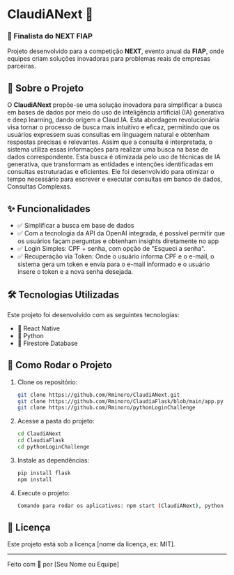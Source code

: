 # ClaudiANext 🚀

### 📌 Finalista do NEXT FIAP
Projeto desenvolvido para a competição **NEXT**, evento anual da **FIAP**, onde equipes criam soluções inovadoras para problemas reais de empresas parceiras.

## 📖 Sobre o Projeto
O **ClaudiANext** propõe-se uma solução inovadora para simplificar a busca em bases de dados por meio do uso de inteligência artificial (IA) 
generativa e deep learning, dando origem a Claud.IA. Esta abordagem revolucionária visa tornar o processo de busca mais intuitivo e eficaz, permitindo que 
os usuários expressem suas consultas em linguagem natural e obtenham respostas 
precisas e relevantes. Assim que a consulta é interpretada, o sistema utiliza essas informações para 
realizar uma busca na base de dados correspondente. Esta busca é otimizada pelo 
uso de técnicas de IA generativa, que transformam as entidades e intenções 
identificadas em consultas estruturadas e eficientes. Ele foi desenvolvido para otimizar o tempo necessário para escrever e executar consultas em banco de dados, Consultas
Complexas.

## ✨ Funcionalidades
- ✅ Simplificar a busca em base de dados
- ✅ Com a tecnologia da API da OpenAI integrada, é possível permitir que os usuários façam perguntas e obtenham insights diretamente no app
- ✅ Login Simples: CPF + senha, com opção de "Esqueci a senha".
- ✅ Recuperação via Token: Onde o usuário informa CPF e o e-mail, o sistema gera um token e envia para o e-mail informado e o usuário insere o token e a nova senha desejada.

## 🛠️ Tecnologias Utilizadas
Este projeto foi desenvolvido com as seguintes tecnologias:
- 🔹 React Native
- 🔹 Python
- 🔹 Firestore Database

## 🚀 Como Rodar o Projeto
1. Clone os repositório:
   ```bash
   git clone https://github.com/Rminoro/ClaudiANext.git
   git clone https://github.com/Rminoro/ClaudiaFlask/blob/main/app.py
   git clone https://github.com/Rminoro/pythonLoginChallenge
   ```
3. Acesse a pasta do projeto:
   ```bash
   cd ClaudiANext
   cd ClaudiaFlask
   cd pythonLoginChallenge
   ```
4. Instale as dependências:
   ```bash
   pip install flask
   npm install
   ```
5. Execute o projeto:
   ```bash
   Comando para rodar os aplicativos: npm start (ClaudiANext), python app.py (pythonLoginChallenge e ClaudiaFlask)
   ```

## 📄 Licença
Este projeto está sob a licença [nome da licença, ex: MIT].

---
Feito com 💙 por [Seu Nome ou Equipe]
